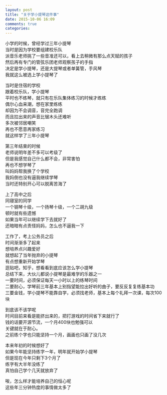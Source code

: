 ```yaml
---
layout: post
title: "关于学小提琴这件事"
date: 2015-10-06 16:09
comments: true
categories: 
---
```

小学的时候，曾经学过三年小提琴  
当时是因为学校要组建校乐队  
派音乐老师挑了一些音准还可以，看上去稍微有那么点天赋的孩子  
然后再有专门的管弦乐团老师观察孩子的手指  
决定是学小提琴，还是大提琴或者单簧管，手风琴  
我就这么被选上学小提琴了  

当时是住宿的学校  
跟着校乐队，学小提琴  
平时也不练琴，就只有在乐队集体练习的时候才练练  
偶尔心血来潮，想在家里练练  
却因为不会调音，音完全跑调  
而且拉出来的声音比锯木头还难听  
多次被邻居嘲笑  
再也不愿意再家练习  
就这样学了三年小提琴  

第三年结束的时候  
老师说明年差不多可以考级了  
但是我感觉自己什么都不会，非常害怕  
再也不想学琴了  
叫妈妈帮我换了个学校  
我妈倒也没有逼我继续学琴  
当时还特别开心可以脱离苦海了  

上了高中之后  
同寝室的同学  
一个钢琴十级，一个扬琴十级，一个二胡九级  
顿时就有些遗憾  
如果当年可以继续学下去就好了  
还暗暗有点责怪妈妈，怎么也不逼我一下  

工作了，考上公务员之后  
时间渐渐多了起来  
想培养点兴趣爱好  
就想起了当年抛弃的小提琴  
有点想重新开始学琴  
逛贴吧，知乎，想看看到底应该怎么学小提琴  
总结下来，大伙儿都说小提琴是最难学的乐器之一  
一要时间，必须保证每天一小时以上的练琴时间  
二要耐心，学琴前三年基本上别指望能拉出好听的曲子，要反反复复练基本功  
三要金钱，学小提琴不能靠自学，必须找老师，基本上每个礼拜一次课，每次100块  

到底该不该学呢  
时间目前来看是能挤出来的，把打游戏的时间省下来就行了  
钱的话要开源节流，一个月400块也勉强可以  
关键就在于耐心。  
之前练个字也只能坚持一个月，画画也只画了没几次  

本来年初的时候想好了  
如果今年能坚持练字一年，明年就开始学小提琴  
但是现在今年只剩下3个月了  
练字有大半年没练了  
真怕自己学个几天就放弃了

唉，怎么样才能培养自己的恒心呢  
这些年三分钟热度的事情做太多了